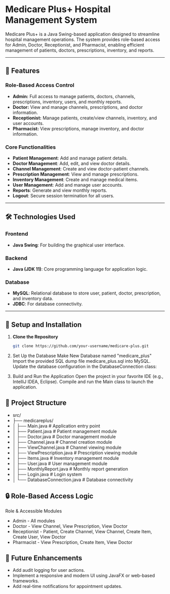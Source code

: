 # Medicare Plus+ Hospital Management System

Medicare Plus+ is a Java Swing-based application designed to streamline hospital management operations. The system provides role-based access for Admin, Doctor, Receptionist, and Pharmacist, enabling efficient management of patients, doctors, prescriptions, inventory, and reports.

---

## 🚀 Features

### **Role-Based Access Control**
- **Admin:** Full access to manage patients, doctors, channels, prescriptions, inventory, users, and monthly reports.
- **Doctor:** View and manage channels, prescriptions, and doctor information.
- **Receptionist:** Manage patients, create/view channels, inventory, and user accounts.
- **Pharmacist:** View prescriptions, manage inventory, and doctor information.

### **Core Functionalities**
- **Patient Management**: Add and manage patient details.
- **Doctor Management**: Add, edit, and view doctor details.
- **Channel Management**: Create and view doctor-patient channels.
- **Prescription Management**: View and manage prescriptions.
- **Inventory Management**: Create and manage medical items.
- **User Management**: Add and manage user accounts.
- **Reports**: Generate and view monthly reports.
- **Logout**: Secure session termination for all users.

---

## 🛠️ Technologies Used

### **Frontend**
- **Java Swing**: For building the graphical user interface.

### **Backend**
- **Java (JDK 11)**: Core programming language for application logic.

### **Database**
- **MySQL**: Relational database to store user, patient, doctor, prescription, and inventory data.
- **JDBC**: For database connectivity.

---

## 🎯 Setup and Installation

1. **Clone the Repository**
   ```bash
   git clone https://github.com/your-username/medicare-plus.git
2. Set Up the Database
Make New Database named "medicare_plus"
Import the provided SQL dump file medicare_plus.sql into MySQL.
Update the database configuration in the DatabaseConnection class:


4. Build and Run the Application
Open the project in your favorite IDE (e.g., IntelliJ IDEA, Eclipse).
Compile and run the Main class to launch the application.


## 📂 Project Structure
- src/
- ├── medicareplus/
- │   ├── Main.java          # Application entry point
- │   ├── Patient.java       # Patient management module
- │   ├── Doctor.java        # Doctor management module
- │   ├── Channel.java       # Channel creation module
- │   ├── ViewChannel.java   # Channel viewing module
- │   ├── ViewPrescription.java # Prescription viewing module
- │   ├── Items.java         # Inventory management module
- │   ├── User.java          # User management module
- │   ├── MonthlyReport.java # Monthly report generation
- │   ├── Login.java         # Login system
- │   └── DatabaseConnection.java # Database connectivity

## 🔒 Role-Based Access Logic
Role	&  Accessible Modules
- Admin	- All modules
- Doctor	- View Channel, View Prescription, View Doctor
- Receptionist	- Patient, Create Channel, View Channel, Create Item, Create User, View Doctor
- Pharmacist	- View Prescription, Create Item, View Doctor

## 🌟 Future Enhancements
- Add audit logging for user actions.
- Implement a responsive and modern UI using JavaFX or web-based frameworks.
- Add real-time notifications for appointment updates.
